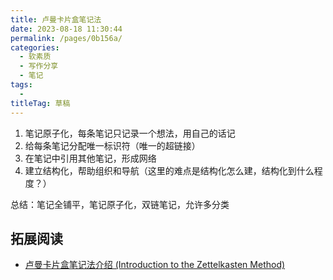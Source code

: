 ```yaml
---
title: 卢曼卡片盒笔记法
date: 2023-08-18 11:30:44
permalink: /pages/0b156a/
categories: 
  - 软素质
  - 写作分享
  - 笔记
tags: 
  - 
titleTag: 草稿
---
```


1. 笔记原子化，每条笔记只记录一个想法，用自己的话记
2. 给每条笔记分配唯一标识符（唯一的超链接）
3. 在笔记中引用其他笔记，形成网络
4. 建立结构化，帮助组织和导航（这里的难点是结构化怎么建，结构化到什么程度？）

总结：笔记全铺平，笔记原子化，双链笔记，允许多分类

## 拓展阅读

- [卢曼卡片盒笔记法介绍 (Introduction to the Zettelkasten Method)](https://zettelkasten.de/introduction/zh/)